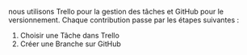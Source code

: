 nous utilisons Trello pour la gestion des tâches et GitHub pour le versionnement. 
Chaque contribution passe par les étapes suivantes :
1. Choisir une Tâche dans Trello
2. Créer une Branche sur GitHub
